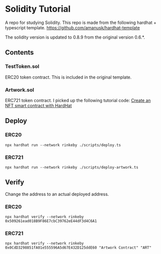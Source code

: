 # Solidity Tutorial
A repo for studying Solidity.
This repo is made from the following hardhat + typescript template.
https://github.com/amanusk/hardhat-template

The solidity version is updated to 0.8.9 from the original version 0.6.*. 

## Contents
### TestToken.sol
ERC20 token contract. This is included in the original template.
### Artwork.sol
ERC721 token contract. I picked up the following tutorial code: [Create an NFT smart contract with HardHat](https://learn.figment.io/tutorials/create-nft-smart-contract-with-hardhat)

## Deploy
### ERC20
`npx hardhat run --network rinkeby ./scripts/deploy.ts`
### ERC721
`npx hardhat run --network rinkeby ./scripts/deploy-artwork.ts`

## Verify
Change the address to an actual deployed address.
### ERC20
`npx hardhat verify --network rinkeby 0x509261ead018B9F86E7cbC39762eE44dF3d4C6A1`
### ERC721
`npx hardhat verify --network rinkeby 0x0CdD3298851fA01e555596A5d67E432D125ddE60 "Artwork Contract" "ART"`
